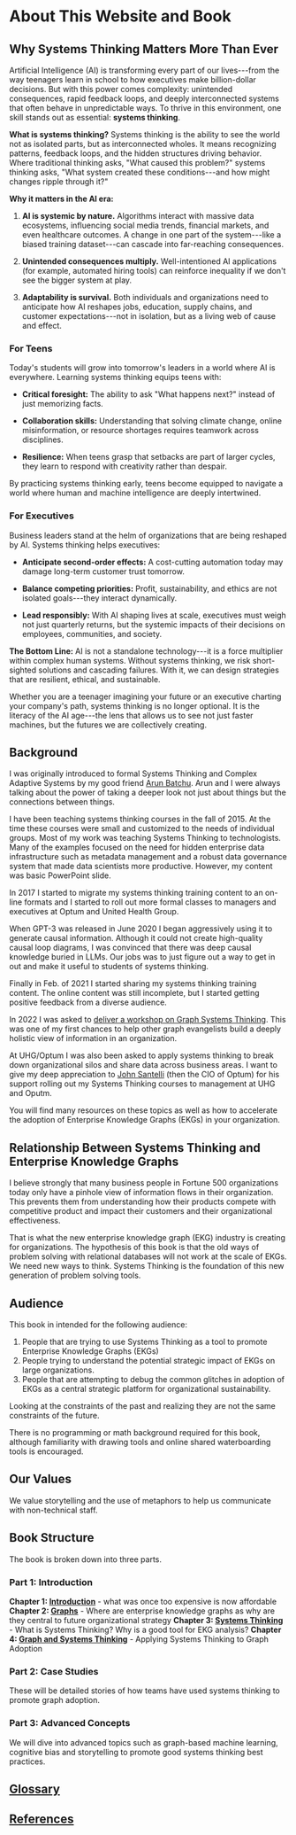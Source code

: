 # About This Website and Book

## Why Systems Thinking Matters More Than Ever

Artificial Intelligence (AI) is transforming every part of our lives---from the way teenagers 
learn in school to how executives make billion-dollar decisions. 
But with this power comes complexity: unintended consequences, rapid feedback loops, 
and deeply interconnected systems that often behave in unpredictable ways. 
To thrive in this environment, one skill stands out as essential: **systems thinking**.

**What is systems thinking?**
Systems thinking is the ability to see the world not as isolated parts, but as interconnected wholes. 
It means recognizing patterns, feedback loops, and the hidden structures driving behavior. 
Where traditional thinking asks, "What caused this problem?" systems thinking asks, 
"What system created these conditions---and how might changes ripple through it?"

**Why it matters in the AI era:**

1.  **AI is systemic by nature.** Algorithms interact with massive data ecosystems, 
influencing social media trends, financial markets, and even healthcare outcomes. 
A change in one part of the system---like a biased training dataset---can cascade into far-reaching consequences.

2.  **Unintended consequences multiply.** Well-intentioned AI applications (for example, automated hiring tools) 
can reinforce inequality if we don't see the bigger system at play.

3.  **Adaptability is survival.** Both individuals and organizations need to anticipate how AI reshapes jobs, education, supply chains, and customer expectations---not in isolation, but as a living web of cause and effect.

### For Teens

Today's students will grow into tomorrow's leaders in a world where AI is everywhere. Learning systems thinking equips teens with:

-   **Critical foresight:** The ability to ask "What happens next?" instead of just memorizing facts.

-   **Collaboration skills:** Understanding that solving climate change, online misinformation, or resource shortages requires teamwork across disciplines.

-   **Resilience:** When teens grasp that setbacks are part of larger cycles, they learn to respond with creativity rather than despair.

By practicing systems thinking early, teens become equipped to navigate a world where human and machine intelligence are deeply intertwined.

### For Executives

Business leaders stand at the helm of organizations that are being reshaped by AI. Systems thinking helps executives:

-   **Anticipate second-order effects:** A cost-cutting automation today may damage long-term customer trust tomorrow.

-   **Balance competing priorities:** Profit, sustainability, and ethics are not isolated goals---they interact dynamically.

-   **Lead responsibly:** With AI shaping lives at scale, executives must weigh not just quarterly returns, but the systemic impacts of their decisions on employees, communities, and society.

**The Bottom Line:**
AI is not a standalone technology---it is a force multiplier within complex human systems. Without systems thinking, we risk short-sighted solutions and cascading failures. With it, we can design strategies that are resilient, ethical, and sustainable.

Whether you are a teenager imagining your future or an executive charting your company's path, systems thinking is no longer optional. 
It is the literacy of the AI age---the lens that allows us to see not just faster machines, but the futures we are collectively creating.

## Background

I was originally introduced to formal Systems Thinking and Complex Adaptive Systems by
my good friend [Arun Batchu](https://www.linkedin.com/in/arunbatchu/).
Arun and I were always talking about the power of taking a deeper
look not just about things but the connections between things.

I have been teaching systems thinking courses in the fall of 2015.
At the time these courses were small and customized to the needs of
individual groups. Most of my work was teaching Systems Thinking to technologists.
Many of the examples focused on the need for hidden enterprise data infrastructure such as metadata management and a robust data governance system that
made data scientists more productive.
However, my content was basic PowerPoint slide.

In 2017 I started to migrate my systems thinking training content to an on-line formats
and I started to roll out more formal classes to managers and executives
at Optum and United Health Group.

When GPT-3 was released in June 2020 I began aggressively
using it to generate causal information.  Although it could
not create high-quality causal loop diagrams, I was convinced
that there was deep causal knowledge buried in LLMs.  Our
jobs was to just figure out a way to get in out and make
it useful to students of systems thinking.

Finally in Feb. of 2021 I started sharing my systems thinking training content.  The online content was still incomplete, but I started getting positive feedback from a diverse audience.

In 2022 I was asked to [deliver a workshop on Graph Systems Thinking](https://www.knowledgegraph.tech/blog/speakers/dan-mccreary/).
This was one of my first chances to help other graph evangelists build a deeply holistic view of information in an organization.

At UHG/Optum I was also been asked to apply systems thinking to break down organizational silos and share
data across business areas.  I want to give my deep appreciation to [John Santelli](https://www.linkedin.com/in/john-santelli-331ab5274/) (then the CIO of Optum) for his
support rolling out my Systems Thinking courses to management at UHG and Oputm.

You will find many resources on these topics as well
as how to accelerate the adoption of
Enterprise Knowledge Graphs (EKGs) in your organization.

## Relationship Between Systems Thinking and Enterprise Knowledge Graphs

I believe strongly that many business people in Fortune 500 organizations today only have a pinhole view of
information flows in their organization.  This prevents them from understanding how their products
compete with competitive product and impact their customers and their organizational effectiveness. 

That is what the new enterprise knowledge graph (EKG) industry is creating for organizations.  The hypothesis of this book is that the old ways of problem solving with relational databases will not work at the scale of EKGs.  We need new ways to think.  Systems Thinking is the foundation of this new generation of problem solving tools.

## Audience

This book in intended for the following audience:

1. People that are trying to use Systems Thinking as a tool to promote Enterprise Knowledge Graphs (EKGs)
1. People trying to understand the potential strategic impact of EKGs on large organizations.
2. People that are attempting to debug the common glitches in adoption of EKGs as a central strategic platform for organizational sustainability.

Looking at the constraints of the past and realizing they are not the same constraints of the future.

There is no programming or math background required for this book, although familiarity with drawing tools and online shared waterboarding tools is encouraged.

## Our Values

We value storytelling and the use of metaphors to help us communicate with non-technical staff.

## Book Structure

The book is broken down into three parts.

### Part 1: Introduction

**Chapter 1: [Introduction](ch-01-intro.md)** - what was once too expensive is now affordable
**Chapter 2: [Graphs](ch-02-graph.md)** - Where are enterprise knowledge graphs as why are they central to future organizational strategy
**Chapter 3: [Systems Thinking](ch-03-systems.md)** - What is Systems Thinking?  Why is a good tool for EKG analysis?
**Chapter 4: [Graph and Systems Thinking](ch-04-systems-graph.md)** - Applying Systems Thinking to Graph Adoption 

### Part 2: Case Studies
These will be detailed stories of how teams have used systems thinking to promote graph adoption.

### Part 3: Advanced Concepts
We will dive into advanced topics such as graph-based machine learning, cognitive bias and storytelling to promote good systems thinking best practices.

## [Glossary](./glossary.md)

## [References](./references.md)

